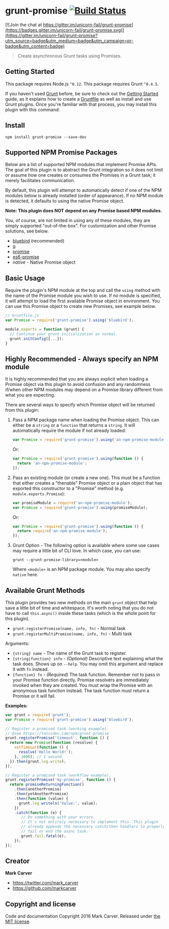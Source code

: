 # grunt-promise [![Build Status](https://travis-ci.org/unicorn-fail/grunt-promise.svg)](https://travis-ci.org/unicorn-fail/grunt-promise)

[![Join the chat at https://gitter.im/unicorn-fail/grunt-promise](https://badges.gitter.im/unicorn-fail/grunt-promise.svg)](https://gitter.im/unicorn-fail/grunt-promise?utm_source=badge&utm_medium=badge&utm_campaign=pr-badge&utm_content=badge)

> Create asynchronous Grunt tasks using Promises.

## Getting Started

This package requires Node.js `^0.12`.
This package requires Grunt `^0.4.5`.

If you haven't used [Grunt](http://gruntjs.com/) before, be sure to check out the [Getting Started](http://gruntjs.com/getting-started) guide, as it explains how to create a [Gruntfile](http://gruntjs.com/sample-gruntfile) as well as install and use Grunt plugins. Once you're familiar with that process, you may install this plugin with this command:

## Install

```shell
npm install grunt-promise --save-dev
```

## Supported NPM Promise Packages

Below are a list of supported NPM modules that implement Promise APIs. The goal
of this plugin is to abstract the Grunt integration so it does not limit or
assume how one creates or consumes the Promises in a Grunt task; it merely
facilitates communication.

By default, this plugin will attempt to automatically detect if one of the NPM
modules below is already installed (order of appearance). If no NPM module is
detected, it defaults to using the native Promise object.

**Note: This plugin does NOT depend on any Promise based NPM modules.**

You, of course, are not limited in using any of these modules, they are simply
supported "out-of-the-box". For customization and other Promise solutions, see
below.

* [bluebird](https://www.npmjs.com/package/bluebird) (recommended)
* [q](https://www.npmjs.com/package/q)
* [promise](https://www.npmjs.com/package/promise)
* [es6-promise](https://www.npmjs.com/package/es6-promise)
* _native_ - Native Promise object

## Basic Usage

Require the plugin's NPM module at the top and call the `using` method with the
name of the Promise module you wish to use. If no module is specified, it will
attempt to load the first available Promise object in environment. You can use
this Promise object to create new Promises, see example below.

```js
// Gruntfile.js
var Promise = require('grunt-promise').using('bluebird');

module.exports = function (grunt) {
  // Continue your grunt initialization as normal.
  grunt.initConfig({...});
}
```

## Highly Recommended - Always specify an NPM module

It is highly recommended that you are always explicit when loading a Promise
object via this plugin to avoid confusion and any randomness if/when other NPM
modules may depend on a Promise library different from what you are expecting.

There are several ways to specify which Promise object will be returned from
this plugin:

1. Pass a NPM package name when loading the Promise object. This can
   either be a `string` or a `function` that returns a `string`. It will
   automatically require the module if not already loaded:

   ```js
   var Promise = require('grunt-promise').using('an-npm-promise-module');
   ```

   Or:

   ```js
   var Promise = require('grunt-promise').using(function () {
     return 'an-npm-promise-module';
   });
   ```

2. Pass an existing module (or create a new one). This must be a function that
   either creates a "thenable" Promise object or a plain object that has
   exported this constructor to a "Promise" method (e.g. `module.exports.Promise`):

   ```js
   var promiseModule = require('an-npm-promise-module');
   var Promise = require('grunt-promise').using(promiseModule);
   ```

   Or:

   ```js
   var Promise = require('grunt-promise').using(function () {
     return require('an-npm-promise-module');
   });
   ```

3. Grunt Option - The following option is available where some use cases may
   require a little bit of CLI love. In which case, you can use:

   ```shell
   grunt --grunt-promise-library=<module>
   ```

   Where `<module>` is an NPM package module. You may also specify `native` here.

## Available Grunt Methods

This plugin provides two new methods on the main `grunt` object that help save
a little bit of time and whitespace. It's worth noting that you do not have to
call `this.async()` inside these tasks (which is the whole point for this
plugin).

* `grunt.registerPromise(name, info, fn)` - Normal task
* `grunt.registerMultiPromise(name, info, fn)` - Multi task

Arguments:

* `{string} name` - The name of the Grunt task to register.
* `{string|function} info` - _(Optional)_ Descriptive text explaining what the
  task does. Shows up on `--help`. You may omit this argument and replace it with
  `fn` instead.
* `{function} fn` - _(Required)_ The task function. Remember not to pass in your
  Promise function directly. Promise resolvers are immediately invoked when
  they are created. You must wrap the Promise with an anonymous task function
  instead. The task function must return a Promise or it will fail.

**Examples:**
```js
var grunt = require('grunt');
var Promise = require('grunt-promise').using('bluebird');

// Register a promised task (working example).
// @see https://tonicdev.com/npm/grunt-promise
grunt.registerPromise('timeout', function () {
  return new Promise(function (resolve) {
    setTimeout(function () {
      resolve('Hello World!');
    }, 1000); // 1 second.
  }).then(grunt.log.write);
});

// Register a promised task (workflow example).
grunt.registerPromise('my-promise', function () {
  return promiseReturningFunction()
    .then(anotherPromise)
    .then(yetAnotherPromise)
    .then(function (value) {
      grunt.log.writeln('Value:', value);
    })
    .catch(function (e) {
       // Do something with your errors.
       // It's not entirely necessary to implement this. This plugin
       // already appends the necessary catch/then handlers to properly
       // fail or end the async task.
       grunt.fail.fatal(e);
    });
});
```

## Creator

**Mark Carver**

* <https://twitter.com/mark_carver>
* <https://github.com/markcarver>

## Copyright and license

Code and documentation Copyright 2016 Mark Carver. Released under [the MIT license](https://github.com/unicorn-fail/grunt-promise/blob/master/LICENSE).
